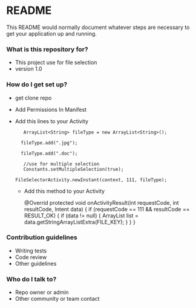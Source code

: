 # README #

This README would normally document whatever steps are necessary to get your application up and running.

### What is this repository for? ###

* This project use for file selection
* version 1.0

### How do I get set up? ###

* get clone repo
* Add Permissions In Manifest

   <uses-permission android:name="android.permission.INTERNET" />
   <uses-permission android:name="android.permission.MEDIA_CONTENT_CONTROL" />
   <uses-permission android:name="android.permission.READ_EXTERNAL_STORAGE" />
   <uses-permission android:name="android.permission.WRITE_EXTERNAL_STORAGE" />
	
* Add this lines to your Activity

         ArrayList<String> fileType = new ArrayList<String>();
	    
	    fileType.add(".jpg");
            
	    fileType.add(".doc");
             
	     //use for multiple selection
	     Constants.setMultipleSelection(true);
      
      FileSelectorActivity.newInstant(context, 111, fileType);
	   
	    
	    
  * Add this method to your Activity  
  
    @Overrid
    protected void onActivityResult(int requestCode, int resultCode, Intent data) {
        if (requestCode == 111 && resultCode == RESULT_OK) {
            if (data != null) {
                ArrayList<String> list = data.getStringArrayListExtra(FILE_KEY);
            }
        }
    }


### Contribution guidelines ###

* Writing tests
* Code review
* Other guidelines

### Who do I talk to? ###

* Repo owner or admin
* Other community or team contact
